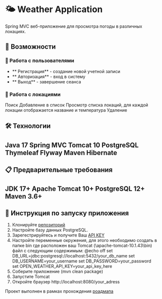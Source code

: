 # 🌤️ Weather Application
Spring MVC веб-приложение для просмотра погоды в различных локациях.

## 🚀 Возможности

### 👥 Работа с пользователями
- ** Регистрация** - создание новой учетной записи
- ** Авторизация** - вход в систему
- ** Выход** - завершение сеанса

### 📍 Работа с локациями
Поиск
Добавление в список
Просмотр списка локаций, для каждой локации отображается название и температура
Удаление

## 🛠 Технологии
Java 17
Spring MVC
Tomcat 10
PostgreSQL
Thymeleaf
Flyway
Maven
Hibernate
---

## 📋 Предварительные требования
JDK 17+
Apache Tomcat 10+
PostgreSQL 12+
Maven 3.6+
---

## 🚀 Инструкция по запуску приложения
1. Клонируйте [репозиторий](https://github.com/ProgWrite/Weather.git)
2. Настройте базу данных PostgreSQL.
3. Зарегестрируйтесь и получите Ваш [API KEY](https://openweathermap.org/)
4. Настройте переменные окружения, для этого необходимо создать в папке bin где расположен ваш Tomcat (\apache-tomcat-10.1.43\bin) файл с следующим содержимым:
@echo off
set DB_URL=jdbc:postgresql://localhost:5432/your_db_name
set DB_USERNAME=your_username
set DB_PASSWORD=your_password
set OPEN_WEATHER_API_KEY=your_api_key_here
5. Соберите приложение (mvn clean package)
6. Запустите Tomcat
7. Откройте браузер http://localhost:8080/your_adress


Проект выполнен в рамках прохождения [роадмапа](https://zhukovsd.github.io/java-backend-learning-course/projects/weather-viewer/)
